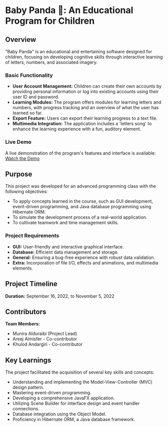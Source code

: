 # Baby Panda 🐼: An Educational Program for Children

## Overview
"Baby Panda" is an educational and entertaining software designed for children, focusing on developing cognitive skills through interactive learning of letters, numbers, and associated imagery.

### Basic Functionality
- **User Account Management:** Children can create their own accounts by providing personal information or log into existing accounts using their user ID and password.
- **Learning Modules:** The program offers modules for learning letters and numbers, with progress tracking and an overview of what the user has learned so far.
- **Export Feature:** Users can export their learning progress to a text file.
- **Multimedia Integration:** The application includes a 'letters song' to enhance the learning experience with a fun, auditory element.

### Live Demo
A live demonstration of the program's features and interface is available:
[Watch the Demo](https://user-images.githubusercontent.com/80950031/209573084-20e260ca-0cd4-4362-b477-0efbf7b59b72.mov)

## Purpose
This project was developed for an advanced programming class with the following objectives:
- To apply concepts learned in the course, such as GUI development, event-driven programming, and Java database programming using Hibernate ORM.
- To simulate the development process of a real-world application.
- To cultivate teamwork and time management skills.

### Project Requirements
- **GUI:** User-friendly and interactive graphical interface.
- **Database:** Efficient data management and storage.
- **General:** Ensuring a bug-free experience with robust data validation.
- **Extra:** Incorporation of file I/O, effects and animations, and multimedia elements.

## Project Timeline
**Duration:** September 16, 2022, to November 5, 2022

## Contributors
**Team Members:**
* Munira Alduraibi (Project Lead)
* Areej Almisfer - Co-contributor
* Khulod Andargiri - Co-contributor

## Key Learnings
The project facilitated the acquisition of several key skills and concepts:
- Understanding and implementing the Model-View-Controller (MVC) design pattern.
- Mastering event-driven programming.
- Developing a comprehensive JavaFX application.
- Utilizing Scene Builder for interface design and event handler connections.
- Database integration using the Object Model.
- Proficiency in Hibernate ORM, a Java database framework.
